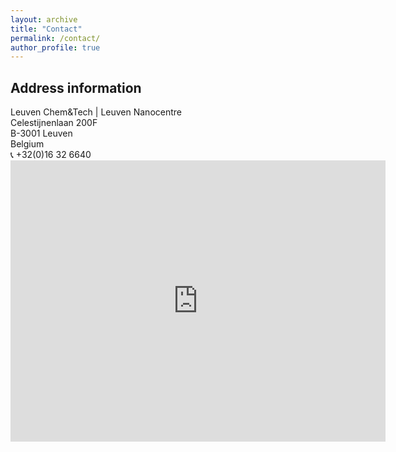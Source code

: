 ```yaml
---
layout: archive
title: "Contact"
permalink: /contact/
author_profile: true
---
```


<h2> Address information </h2>
Leuven Chem&Tech | Leuven Nanocentre <br>
Celestijnenlaan 200F<br>
B-3001 Leuven<br>
Belgium <br>
&#128222; +32(0)16 32 6640

<iframe src="https://www.google.com/maps/embed?pb=!1m18!1m12!1m3!1d629.5634135404994!2d4.673826589505227!3d50.863503678837155!2m3!1f0!2f0!3f0!3m2!1i1024!2i768!4f13.1!3m3!1m2!1s0x47c161136e7d87ad%3A0x2c5795fc49d7df8b!2sDepartment%20of%20Chemistry!5e0!3m2!1sen!2sbe!4v1570908302750!5m2!1sen!2sbe" width="600" height="450" frameborder="0" style="border:0;" allowfullscreen=""></iframe>
